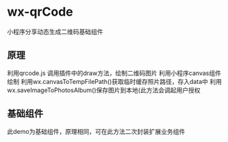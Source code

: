# wx-qrCode
小程序分享动态生成二维码基础组件

## 原理
利用qrcode.js 调用插件中的draw方法，绘制二维码图片
利用小程序canvas组件绘制
利用wx.canvasToTempFilePath()获取临时缓存照片路径，存入data中
利用wx.saveImageToPhotosAlbum()保存图片到本地(此方法会调起用户授权

## 基础组件
此demo为基础组件，原理相同，可在此方法二次封装扩展业务组件
